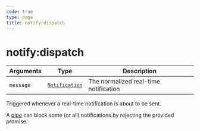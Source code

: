 ```yaml
---
code: true
type: page
title: notify:dispatch
---
```


# notify:dispatch



| Arguments | Type                                                                     | Description                           |
| --------- | ------------------------------------------------------------------------ | ------------------------------------- |
| `message` | <pre><a href=/core/1/api/essentials/notifications>Notification</a></pre> | The normalized real-time notification |

Triggered whenever a real-time notification is about to be sent.

A [pipe](/core/1/plugins/guides/pipes/) can block some (or all) notifications by rejecting the provided promise.
